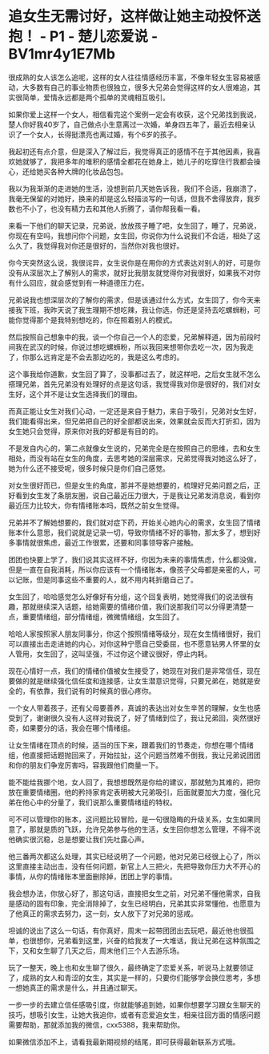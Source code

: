 # 追女生无需讨好，这样做让她主动投怀送抱！ - P1 - 楚儿恋爱说 - BV1mr4y1E7Mb

很成熟的女人该怎么追呢，这样的女人往往情感经历丰富，不像年轻女生容易被感动，大多数有自己的事业物质也很独立，很多大兄弟会觉得这样的女人很难追，其实很简单，爱情永远都是两个孤单的灵魂相互吸引。

如果你爱上这样一个女人，相信看完这个案例一定会有收获，这个兄弟找到我说，楚人你好我40岁了，自己做点小生意离过一次婚，单身四五年了，最近去相亲认识了一个女人，长得挺漂亮也离过婚，有个6岁的孩子。

我起初还有点介意，但是深入了解过后，我觉得真正的感情不在于其他因素，我喜欢她就够了，我把多年的堆积的感情全都花在她身上，她儿子的吃穿住行我都会操心，还给她买各种大牌的化妆品包包。

我以为我渐渐的走进她的生活，没想到前几天她告诉我，我们不合适，我崩溃了，我毫无保留的对她好，换来的却是这么轻描淡写的一句话，但我不舍得放弃，我岁数也不小了，也没有精力去和其他人折腾了，请你帮我看一看。

来看一下他们的聊天记录，兄弟说，放放孩子睡了吧，女生回了，睡了，兄弟说，你现在有空吗，我想问你个问题，女生回，你说你为什么说我们不合适，相处了这么久了，我觉得我对你还是很好的，当然你对我也很好。

你今天突然这么说，我很诧异，女生说你是在用你的方式表达对别人的好，可是你没有从深层次上了解别人的需求，就好比我朋友就觉得你对我很好，如果我不对你有什么回应，就会感觉到有一种道德压力在。

兄弟说我也想深层次的了解你的需求，但是该通过什么方式，女生回了，你今天来接我下班，我昨天说了我生理期不想吃辣，我让你选，你还是坚持去吃螺蛳粉，可能你觉得那个是我特别想吃的，你在照着别人的模式。

然后按照自己想象中的我，谈一个你自己一个人的恋爱，兄弟解释道，因为前段时间我在武汉的时候，你说过想吃螺蛳粉，所以我回来想带你去吃一次，因为我走了，你那么远肯定是不会去那边吃的，我是这么考虑的。

这个事我给你道歉，女生回了算了，没事都过去了，就这样吧，之后女生就不怎么搭理兄弟，首先兄弟没有处理好的点是这句话，我觉得我对你是很好的，我们对女生好，这个并不是让女生选择我们的理由。

而真正能让女生对我们心动，一定还是来自于魅力，来自于吸引，兄弟对女生好，我们能看得出来，但兄弟把自己的好全部都说出来，效果就会反而大打折扣，因为女生她只会觉得，原来你对我的好都是有目的的。

不是发自内心的，第二点就像女生说的，兄弟完全是在按照自己的思维，去和女生相处，而没有站在女生的角度，去思考她的深层需求，兄弟觉得我对她这么好了，她为什么还不接受呢，很多时候只是你们自己感觉。

对女生很好而已，但是女生的角度，那并不是她想要的，梳理好兄弟问题之后，正好看到女生发了条朋友圈，说自己最近压力很大，于是我让兄弟发消息说，看到你最近压力比较大，你有情绪账本吗，既然之前女生觉得。

兄弟并不了解她想要的，我们就对症下药，开始关心她内心的需求，女生回了情绪账本什么意思，我们说就是记录一切，导致你情绪不好的事物，那太多了，想到好多事情就很焦虑，最近工作很累，还要和同事领导客户接触。

团团也快要上学了，我们说其实这样不好，你因为未来的事情焦虑，什么都没做，但是一直在自我消耗，所以你应该有一个情绪账本，像孩子父母都是亲密的人，可以记账，但是同事这些不重要的人，就不用内耗折磨自己了。

女生回了，哈哈感觉怎么好像好有分组，这个回复表明，她觉得我们的说法很有趣，那就继续深入话题，给她需要的情绪价值，我们说那我们可以分得更清楚一点，重要情绪组，部分情绪组，微微情绪组，女生回了。

哈哈人家按照家人朋友同事分，你这个按照情绪等级分，现在女生情绪很好，我们可以直接出击走进她的内心，对你这种宁愿自己受委屈，也不愿意钻男人怀里的女人管用，女生回了，这叫坚强，不过你这个建议很好，停止内耗。

现在心情好一点，我们的情绪价值被女生接受了，她现在对我们是非常信任，现在要做的就是继续强化信任度和连接感，让女生潜意识觉得，只要兄弟在，她就是安全的，有依靠，我们说有的时候真的很心疼你。

一个女人带着孩子，还有父母要善养，真诚的表达出对女生辛苦的理解，女生也感受到了，谢谢很久没有人这样对我说了，好了情绪到位了，我让兄弟回，突然很好奇，如果要分的话，我会在哪个情绪组。

让女生情绪在顶点的时候，适当的压下来，跟着我们的节奏走，你想在哪个情绪组，他直接把话题抛回来了，开始拉扯，这个问题当然难不倒我，我让兄弟说团团和你的朋友们争宠厉害吗，容我跟他们商量一下。

能不能给我挪个地，女人回了，我想想既然是你给的建议，那就勉为其难的，把你放在重要情绪圈，他的矜持家肯定表明被大兄弟吸引，后面就要加大力度，强化兄弟在他心中的分量了，我们说那么重要情绪组的特权。

可不可以管理你的账本，这问题比较冒险，是一句很隐晦的升级关系，女生如果同意了，那就是质的飞跃，允许兄弟参与他的生活，女生回你想怎么管理，不得不说他确实很沉稳，总是想要让我们先吐露心声。

他三番两次都这么处理，其实已经说明了一个问题，他对兄弟已经很上心了，所以这里直接主动出击，没有任何问题，新官上人三把火，先把导致你压力大不开心的事情，从你的情绪账本里面删除掉，团团上学的事情。

我会想办法，你放心好了，那这句话，直接把女生之前，对兄弟不懂他需求，自我是感动的固有印象，完全消除掉了，女生已经明白，兄弟其实非常懂他，也愿意为了他真正的需求去努力，这一刻，女人放下了对兄弟的惩戒。

坦诚的说出了这么一句话，有你真好，周末一起带团团出去玩吧，最近他也很孤单，也很想你，兄弟看到这里，兴奋的给我发了一大堆话，我让兄弟在这种氛围之下，又和女生聊了几天之后，周末他们三个人去游乐场。

玩了一整天，晚上也和女生聊了很久，最终确定了恋爱关系，听说马上就要领证了，成熟的女人和青涩的女生，其实是一样的，只要你们能够学会换位思考，多想一想她真正的需求是什么，并且通过聊天。

一步一步的去建立信任感吸引度，你就能够追到她，如果你想要学习跟女生聊天的技巧，想吸引女生，让她大我追你，或者有恋爱追女生，相亲往回方面的情感问题需要帮助，那就添加我的微信，cxx5388，我来帮助你。

如果微信添加不上，请看我最新期视频的结尾，即可获得最新联系方式哦。